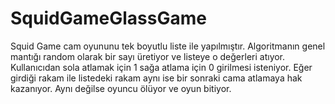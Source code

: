 # SquidGameGlassGame
 Squid Game cam oyununu tek boyutlu liste ile yapılmıştır. Algoritmanın genel mantığı random olarak bir sayı üretiyor ve listeye o değerleri atıyor. Kullanıcıdan sola atlamak için 1  sağa atlama için 0 girilmesi isteniyor. Eğer girdiği rakam ile listedeki rakam aynı ise bir sonraki cama atlamaya hak kazanıyor. Aynı değilse oyuncu ölüyor ve oyun bitiyor.

